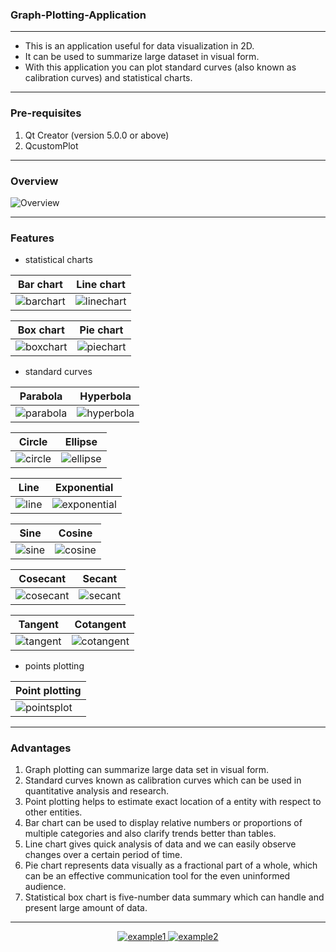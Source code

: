 ### Graph-Plotting-Application
<hr>

- This is an application useful for data visualization in 2D. 
- It can be used to summarize large dataset in visual form. 
- With this application you can plot standard curves (also known as calibration curves) and statistical charts.

<hr>

### Pre-requisites
1. Qt Creator (version 5.0.0 or above)
2. QcustomPlot

<hr>

### Overview 
![Overview](screenshots/overview.png)

<hr>

### Features

* statistical charts

| Bar chart                                     | Line chart                      |
| --------------------------------------------- | ------------------------------- |
| ![barchart](Download_plot/barchart_plot.png)  | ![linechart](Download_plot/line_chart_plot.png) |

| Box chart                                     | Pie chart                       |
| --------------------------------------------- | ------------------------------- |
| ![boxchart](Download_plot/boxplot.png)        | ![piechart](Download_plot/piechart.png) |

* standard curves

| Parabola                                      | Hyperbola                         |
| --------------------------------------------- | --------------------------------- |
| ![parabola](Download_plot/parabola_plot.png)  | ![hyperbola](Download_plot/hyperbola_plot.png) |

| Circle                                        | Ellipse                           |
| --------------------------------------------- | --------------------------------- |
| ![circle](Download_plot/circle_plot.png)      | ![ellipse](Download_plot/ellipse_plot.png) |

| Line                                          | Exponential                       |
| --------------------------------------------- | --------------------------------- |
| ![line](Download_plot/line_plot.png)          | ![exponential](Download_plot/exponential_plot.png) |

| Sine                                          | Cosine                            |
| --------------------------------------------- | --------------------------------- |
| ![sine](Download_plot/sine_plot.png)          | ![cosine](Download_plot/cosine_plot.png) |

| Cosecant                                      | Secant                            |
| --------------------------------------------- | --------------------------------- |
| ![cosecant](Download_plot/cosec_plot.png)     | ![secant](Download_plot/sec_plot.png) |

| Tangent                                       | Cotangent                         |
| --------------------------------------------- | --------------------------------- |
| ![tangent](Download_plot/tangent_plot.png)    | ![cotangent](Download_plot/cot_plot.png) |

* points plotting

| Point plotting                                |
| --------------------------------------------- |
| ![pointsplot](Download_plot/point_plot.png)   | 

<hr>

### Advantages

1. Graph plotting can summarize large data set in visual form.
2. Standard curves known as calibration curves which can be used in quantitative analysis and research.
3. Point plotting helps to estimate exact location of a entity with respect to other entities.
4. Bar chart can be used to display relative numbers or proportions of multiple categories and also clarify trends better than tables.
5. Line chart gives quick analysis of data and we can easily observe changes over a certain period of time.
6. Pie chart represents data visually as a fractional part of a whole, which can be an effective communication tool for the even uninformed audience.
7. Statistical box chart is five-number data summary which can handle and present large amount of data.

<hr>

<p align="center">
<a href=" ">
    <img src="screenshots/1_mainwindow.png" alt="example1"/>
    <img src="screenshots/2_standard_curves.png" alt="example2"/>
</a>
</p>
